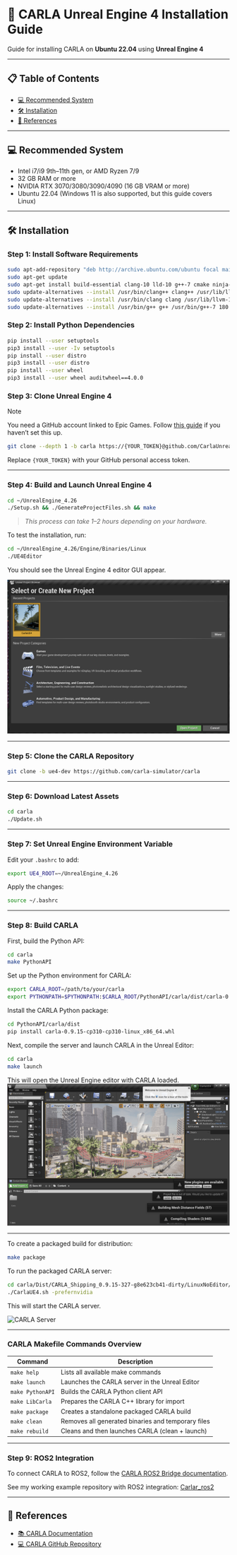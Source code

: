 # 🚗 CARLA Unreal Engine 4 Installation Guide

Guide for installing CARLA on **Ubuntu 22.04** using **Unreal Engine 4**

---

## 📋 Table of Contents

* [💻 Recommended System](#recommended-system)
* [🛠️ Installation](#installation)
* [🔗 References](#references)

---

## 💻 Recommended System

* Intel i7/i9 9th–11th gen, or AMD Ryzen 7/9
* 32 GB RAM or more
* NVIDIA RTX 3070/3080/3090/4090 (16 GB VRAM or more)
* Ubuntu 22.04 (Windows 11 is also supported, but this guide covers Linux)

---

## 🛠️ Installation

### **Step 1: Install Software Requirements**

```bash
sudo apt-add-repository "deb http://archive.ubuntu.com/ubuntu focal main universe"
sudo apt-get update
sudo apt-get install build-essential clang-10 lld-10 g++-7 cmake ninja-build libvulkan1 python python3 python3-dev python3-pip libpng-dev libtiff5-dev libjpeg-dev tzdata sed curl unzip autoconf libtool rsync libxml2-dev git git-lfs
sudo update-alternatives --install /usr/bin/clang++ clang++ /usr/lib/llvm-10/bin/clang++ 180
sudo update-alternatives --install /usr/bin/clang clang /usr/lib/llvm-10/bin/clang 180
sudo update-alternatives --install /usr/bin/g++ g++ /usr/bin/g++-7 180
```

### **Step 2: Install Python Dependencies**

```bash
pip install --user setuptools
pip3 install --user -Iv setuptools
pip install --user distro
pip3 install --user distro
pip install --user wheel
pip3 install --user wheel auditwheel==4.0.0
```

### **Step 3: Clone Unreal Engine 4**

> [!NOTE]
> You need a GitHub account linked to Epic Games. Follow [this guide](https://www.unrealengine.com/en-US/ue-on-github) if you haven’t set this up.

```bash
git clone --depth 1 -b carla https://{YOUR_TOKEN}@github.com/CarlaUnreal/UnrealEngine.git ~/UnrealEngine_4.26
```

Replace `{YOUR_TOKEN}` with your GitHub personal access token.

---

### **Step 4: Build and Launch Unreal Engine 4**

```bash
cd ~/UnrealEngine_4.26
./Setup.sh && ./GenerateProjectFiles.sh && make
```

> *This process can take 1–2 hours depending on your hardware.*

To test the installation, run:

```bash
cd ~/UnrealEngine_4.26/Engine/Binaries/Linux
./UE4Editor
```

You should see the Unreal Engine 4 editor GUI appear.

![Unreal Engine 4 Editor](./images/unreal4.png)

---

### **Step 5: Clone the CARLA Repository**

```bash
git clone -b ue4-dev https://github.com/carla-simulator/carla
```

---

### **Step 6: Download Latest Assets**

```bash
cd carla
./Update.sh
```

---

### **Step 7: Set Unreal Engine Environment Variable**

Edit your `.bashrc` to add:

```bash
export UE4_ROOT=~/UnrealEngine_4.26
```

Apply the changes:

```bash
source ~/.bashrc
```

---

### **Step 8: Build CARLA**

First, build the Python API:

```bash
cd carla
make PythonAPI
```

Set up the Python environment for CARLA:

```bash
export CARLA_ROOT=/path/to/your/carla
export PYTHONPATH=$PYTHONPATH:$CARLA_ROOT/PythonAPI/carla/dist/carla-0.9.15-py3.10-linux-x86_64.egg:$CARLA_ROOT/PythonAPI/carla
```

Install the CARLA Python package:

```bash
cd PythonAPI/carla/dist
pip install carla-0.9.15-cp310-cp310-linux_x86_64.whl
```

Next, compile the server and launch CARLA in the Unreal Editor:

```bash
cd carla
make launch
```
This will open the Unreal Engine editor with CARLA loaded.
![CARLA Unreal Editor](./images/carlar_unreal4.png)

---

To create a packaged build for distribution:

```bash
make package
```

To run the packaged CARLA server:

```bash
cd carla/Dist/CARLA_Shipping_0.9.15-327-g8e623cb41-dirty/LinuxNoEditor/
./CarlaUE4.sh -prefernvidia
```
This will start the CARLA server.

![CARLA Server](./images/carlar_ue4_package.png)


---

### **CARLA Makefile Commands Overview**

| Command          | Description                                        |
| ---------------- | -------------------------------------------------- |
| `make help`      | Lists all available make commands                  |
| `make launch`    | Launches the CARLA server in the Unreal Editor     |
| `make PythonAPI` | Builds the CARLA Python client API                 |
| `make LibCarla`  | Prepares the CARLA C++ library for import          |
| `make package`   | Creates a standalone packaged CARLA build          |
| `make clean`     | Removes all generated binaries and temporary files |
| `make rebuild`   | Cleans and then launches CARLA (clean + launch)    |

---

### **Step 9: ROS2 Integration**

To connect CARLA to ROS2, follow the [CARLA ROS2 Bridge documentation](https://carla.readthedocs.io/en/latest/ros2_bridge/).

See my working example repository with ROS2 integration: [Carlar\_ros2](https://github.com/peeradonmoke2002/Carlar_ros2.git)

---

## 🔗 References

* [📚 CARLA Documentation](https://carla.readthedocs.io/en/latest/)
* [💻 CARLA GitHub Repository](https://github.com/carla-simulator/carla)



